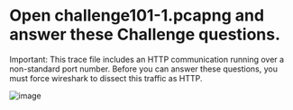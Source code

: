 # Open challenge101-1.pcapng and answer these Challenge questions.

Important: This trace file includes an HTTP communication running over a non-standard port number. Before you can answer these questions, you must force 
wireshark to dissect this traffic as HTTP.

![image](https://user-images.githubusercontent.com/47218880/68698067-bec9cd00-0545-11ea-84d7-31ae215a6ecb.png)

